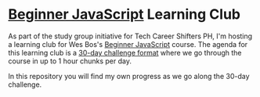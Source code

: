 # [Beginner JavaScript](https://beginnerjavascript.com/) Learning Club

As part of the study group initiative for Tech Career Shifters PH, I'm hosting a learning club for Wes Bos's [Beginner JavaScript](https://beginnerjavascript.com/) course. The agenda for this learning club is a [30-day challenge format](schedule.md) where we go through the course in up to 1 hour chunks per day.

In this repository you will find my own progress as we go along the 30-day challenge.
